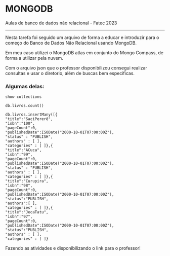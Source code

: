 # MONGODB
Aulas de banco de dados não relacional - Fatec 2023 
<hr>

<p>Nesta tarefa foi seguido um arquivo de forma a educar e introduzir para o começo do Banco de Dados Não Relacional usando MongoDB.</p>

<p>Em meu caso utilizei o MongoDB atlas em conjunto do Mongo Compass, de forma a utilizar pela nuvem. </p>

<p>Com o arquivo json que o professor disponibilizou consegui realizar consultas e usar o diretorio, além de buscas bem específicas. </p>
 
 <h3>Algumas delas:</h3>
 
 
```
show collections
```

```
db.livros.count()
```

```
db.livros.insertMany([{
"title":"SaciPererê",
"isbn":"100",
"pageCount":0,
"publishedDate":ISODate("2000-10-01T07:00:00Z"), 
"status" : "PUBLISH", 
"authors" : [ ],
"categories" : [ ]},{
"title":"ACuca",
"isbn":"99",
"pageCount":0,
"publishedDate":ISODate("2000-10-01T07:00:00Z"), 
"status" : "PUBLISH",
"authors" : [ ],
"categories" : [ ]},{
"title":"Curupira",
"isbn":"98",
"pageCount":0,
"publishedDate":ISODate("2000-10-01T07:00:00Z"), 
"status":"PUBLISH", 
"authors":[ ], 
"categories" : [ ]},{
"title":"JecaTatu",
"isbn":"97",
"pageCount":0,
"publishedDate":ISODate("2000-10-01T07:00:00Z"),
"status":"PUBLISH", 
"authors" : [ ],
"categories" : [ ]}
```

Fazendo as atividades e disponibilizando o link para o professor!






